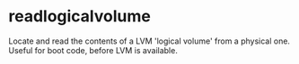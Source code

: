 # readlogicalvolume
Locate and read the contents of a LVM 'logical volume' from a physical one. Useful for boot code, before LVM is available.
